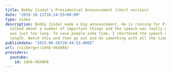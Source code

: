 ```yaml
---
title: Bobby Jindal's Presidential Announcement (short version)
date: "2019-10-11T16:14:55+08:00"
type: video
description: Bobby Jindal made a big announcement. He is running for President! He
  talked about a number of important things and the speech was really great, but it
  was just too long. To save people some time, I shortened the speech down to a reasonable
  length. Watch this and then go out and do something with all the time I saved you!
publishdate: "2015-06-26T10:44:53.000Z"
url: /vicberger/1mhb-VKXAR8/
providers:
  youtube:
    id: 1mhb-VKXAR8
---
```

